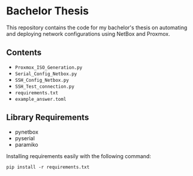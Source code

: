 # Bachelor Thesis

This repository contains the code for my bachelor's thesis on automating and deploying network configurations using NetBox and Proxmox.

## Contents

- `Proxmox_ISO_Generation.py`
- `Serial_Config_Netbox.py`
- `SSH_Config_Netbox.py`
- `SSH_Test_connection.py`
- `requirements.txt`
- `example_answer.toml`

## Library Requirements

* pynetbox
* pyserial
* paramiko

Installing requirements easily with the following command:

    pip install -r requirements.txt
